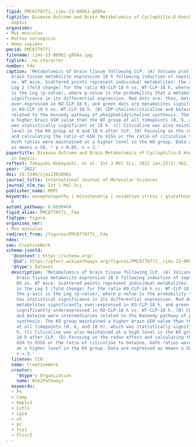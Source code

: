 ```yaml
---
figid: PMC8779771__ijms-23-00961-g004a
figtitle: Disease Outcome and Brain Metabolomics of Cyclophilin-D Knockout Mice in
  Sepsis
organisms:
- Mus musculus
- Rattus norvegicus
- Homo sapiens
pmcid: PMC8779771
filename: ijms-23-00961-g004a.jpg
figlink: .na.character
number: F4a
caption: 'Metabolomics of brain tissue following CLP. (A) Volcano plot for differential
  brain tissue metabolite expression 18 h following induction of sepsis in CypD KO
  vs. WT mice. Scattered points represent individual metabolites: the x-axis is the
  Log 2 (fold change) for the ratio KO-CLP-18 h vs. WT-CLP-18 h, whereas the y-axis
  is the Log (p-value), where p-value is the probability that a metabolite has statistical
  significance in its differential expression. Red dots are, thus, metabolites significantly
  over-expressed in KO-CLP-18 h, and green dots are metabolites significantly underexpressed
  in KO-CLP-18 h vs. WT-CLP-18 h. (B) CDP-Choline/citicoline and betaine were intermediaries
  related to the Kennedy pathway of phosphatidylcholine synthesis. The KO group maintained
  a higher brain GSH value than the WT group at all timepoints (0, 6, and 18 h), which
  was statistically significant at 18 h. (C) Citicoline was also maintained at a high
  level in the KO group at 6 and 18 h after CLP. (D) Focusing on the redox effect
  and calculating the ratio of GSH to GSSG or the ratio of citicoline to betaine,
  both ratios were maintained at a higher level in the KO group. Data are expressed
  as means ± SD, * p < 0.05, n = 3.'
papertitle: Disease Outcome and Brain Metabolomics of Cyclophilin-D Knockout Mice
  in Sepsis.
reftext: Takayuki Kobayashi, et al. Int J Mol Sci. 2022 Jan;23(2):961.
year: '2022'
doi: 10.3390/ijms23020961
journal_title: International Journal of Molecular Sciences
journal_nlm_ta: Int J Mol Sci
publisher_name: MDPI
keywords: encephalopathy | mitochondria | oxidative stress | glutathione | cyclophilin
  D
automl_pathway: 0.6930464
figid_alias: PMC8779771__F4a
figtype: Figure
organisms_ner:
- Mus musculus
redirect_from: /figures/PMC8779771__F4a
ndex: ''
seo: CreativeWork
schema-jsonld:
  '@context': https://schema.org/
  '@id': https://pfocr.wikipathways.org/figures/PMC8779771__ijms-23-00961-g004a.html
  '@type': Dataset
  description: 'Metabolomics of brain tissue following CLP. (A) Volcano plot for differential
    brain tissue metabolite expression 18 h following induction of sepsis in CypD
    KO vs. WT mice. Scattered points represent individual metabolites: the x-axis
    is the Log 2 (fold change) for the ratio KO-CLP-18 h vs. WT-CLP-18 h, whereas
    the y-axis is the Log (p-value), where p-value is the probability that a metabolite
    has statistical significance in its differential expression. Red dots are, thus,
    metabolites significantly over-expressed in KO-CLP-18 h, and green dots are metabolites
    significantly underexpressed in KO-CLP-18 h vs. WT-CLP-18 h. (B) CDP-Choline/citicoline
    and betaine were intermediaries related to the Kennedy pathway of phosphatidylcholine
    synthesis. The KO group maintained a higher brain GSH value than the WT group
    at all timepoints (0, 6, and 18 h), which was statistically significant at 18
    h. (C) Citicoline was also maintained at a high level in the KO group at 6 and
    18 h after CLP. (D) Focusing on the redox effect and calculating the ratio of
    GSH to GSSG or the ratio of citicoline to betaine, both ratios were maintained
    at a higher level in the KO group. Data are expressed as means ± SD, * p < 0.05,
    n = 3.'
  license: CC0
  name: CreativeWork
  creator:
    '@type': Organization
    name: WikiPathways
  keywords:
  - Ps
  - Camp
  - Hapln1
  - Cotl1
  - Lgi4
  - nt
  - pc
  - Tcp1
  - Flvcr2
---
```

